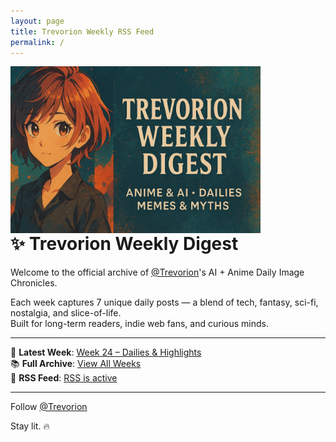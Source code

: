 ```yaml
---
layout: page
title: Trevorion Weekly RSS Feed
permalink: /
---
```


<img src="/assets/Banner.png" alt="Trevorion Weekly Digest Banner" style="width: 400px; height: auto; float: left; margin-right: 100px;" />

# ✨ Trevorion Weekly Digest
Welcome to the official archive of [@Trevorion](https://x.com/Trevorion)'s AI + Anime Daily Image Chronicles.

Each week captures 7 unique daily posts — a blend of tech, fantasy, sci-fi, nostalgia, and slice-of-life.  
Built for long-term readers, indie web fans, and curious minds.

---

📅 **Latest Week**: [Week 24 – Dailies & Highlights](/2025/06/09/week-24.html)  
📚 **Full Archive**: [View All Weeks](/archive/)  
📰 **RSS Feed**: [RSS is active](/feed.xml)

---

Follow [@Trevorion](https://x.com/Trevorion)  

Stay lit. 🔥
